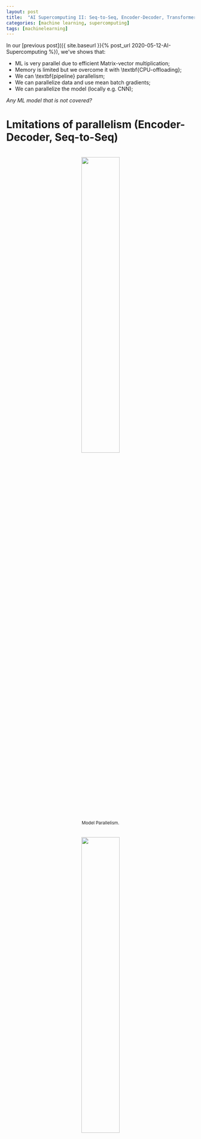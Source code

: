 ```yaml
---
layout: post
title:  "AI Supercomputing II: Seq-to-Seq, Encoder-Decoder, Transformers and BERT"
categories: [machine learning, supercomputing]
tags: [machinelearning]
---
```



In our [previous post]({{ site.baseurl }}{% post_url 2020-05-12-AI-Supercomputing %}), we've shows that:
- ML is very parallel due to efficient Matrix-vector multiplication;
- Memory is limited but we overcome it with \textbf{CPU-offloading};
- We can \textbf{pipeline} parallelism;
- We can parallelize data and use mean batch gradients;
- We can parallelize the model (locally e.g. CNN);

*Any ML model that is not covered?*


# Lmitations of parallelism (Encoder-Decoder, Seq-to-Seq)


<p align="center">
<br/>
<img width="45%" height="45%" src="/assets/AI-Supercomputing/Encoder_Decoder.pdf"/><br/>
<br/><small>Model Parallelism.</a>
</small>
</p>

<p align="center">
<br/>
<img width="45%" height="45%" src="/assets/AI-Supercomputing/encoder_decoder_3.png"/><br/>
<br/><small>Model Parallelism.</a>
</small>
</p>

- encoding/decoding is a recursive algorithm $\rightarrow$ iterations can't the parallelized;
- Single hidden layer with *small* embedding  $\rightarrow$ no performance gain on parallelizing layers;
- Inputs/outputs of different lengths $\rightarrow$  only matching batch sizes can be parallelized;

...also important: *Attention Mechanism*

also, long sentences lead to vanishing/exploding gradients.

# Transformer 

<p align="center">
<br/>
<img width="45%" height="45%" src="/assets/AI-Supercomputing/transformer.PNG"/><br/>
<br/><small>The transformer architecture.</a>
</small>
</p>


[Vaswani et al. (Google), Attention is all you need, Arxiv](https://arxiv.org/abs/1706.03762)


## Encoder

Model has no recurrence or convolution, so we need a \textbf{positional encoder} to give context of order of words in sentence. Example: \textit{My \textbf{dog} is loud} vs \textit{I look like a \textbf{dog}}. %Dimensionality of PE is the same as embeddings $d$ so that they can be summed.

$$
 PE_{(pos,2i)} = sin\left(\frac{pos}{10000^{2i/d}}\right) \text {\hspace{0.25cm} and \hspace{0.25cm}} PE_{(pos,2i+1)} = cos\left(\frac{pos}{10000^{2i/d}}\right)
$$

**Multi-head Attention** solves for $n$ heads, *What part of the input should I focus on?*

<p align="center">
<br/>
<img width="45%" height="45%" src="/assets/AI-Supercomputing/transformer_attention.PNG"/><br/>
<br/><small>The transformer architecture.</a>
</small>
</p>

$$
Attention(K, V, Q) = softmax\left(QK^T / \sqrt{d_k}\right) V
$$

$$
MHA(K, V, Q) = [head_0,.., head_n]W^M \text{, \hspace{0.2cm}} head_i = Attention(KW^K_i, VW^V_i, QW^Q_i)
$$

**Feed Forward** is a regressor (single hidden-layer DNN) that transforms the attention vectors into a form that is valid as input to the decoder.

\end{tiny}

## Decoder 

**Masked Multi-head Attention** similar to regular MHA, but replaces upper diagonal of attention vector by zeros, to hide next word from model model.

<p align="center">
<br/>
<img width="45%" height="45%" src="/assets/AI-Supercomputing/transformer_attention_masked.png"/><br/>
<br/><small>The transformer  attention mechanism masked.</a>
</small>
</p>

Multi-head attention determines how the words in input \& output sentences interact.

*Linear* expands the space into an array of size equals to French vocabulary. 

*Softmax* tranforms into a prob. distribution. Word with highest probability is picked.

**Computational Complexity**:


<p align="center">
<br/>
<img width="45%" height="45%" src="/assets/AI-Supercomputing/transformer_table.png"/><br/>
<br/><small>The transformer  attention mechanism masked.</a>
</small>
</p>

$n$: sequence length, $d$: representation dim., $k$: kernel size; $r$: size of neighbourhood.

RNN: $d^2$ multiplications (multiplication of weights in fully connected layer of DNN) for each of the $n$ words in the sentence

Self-Attn (Encoder):  Attention matrix $n^2$, where each element of attention matrix has embedding $d$

amount of computation that can be parallelized, as measured by the minimum number of sequential operations

Why is it that $n^2 d$ is better than $n d^2$?

Sentences length $n \approx 70$, and word embeddings $d \approx 2000$.

**Parallelism:** till limited Dec. batch size, but no more Enc. recursion!

**Rationale:**
- Encoder learns English language (context);
- Decoder learnt the English-to-French translation;

Can we get rid of the Decoder and use only the Encoder to learn complex tasks?

<p align="center">
<br/>
<img width="45%" height="45%" src="/assets/AI-Supercomputing/transformer_3d_original.png"/><br/>
<br/><small>The transformer  attention mechanism masked.</a>
</small>
</p>

# BERT: Bidirectional Encoder Representation from Transformers

BERT is a stack of Transformer encoders. Learns language \textit{context}.


<p align="center">
<br/>
<img width="45%" height="45%" src="/assets/AI-Supercomputing/BERT.PNG"/><br/>
<br/><small>The transformer  attention mechanism masked.</a>
</small>
</p>


Pre-Training: 2 self-supervised prediction tasks at same time:
- tasks: Masked Language Model; and Next Sentence Prediction;
- trained on Wikipedia, 24 BERT layers, batches of 256 sentences * 512 tokens;

Input = [CLS] the man went to [MASK] store [SEP]
\hspace{0.7cm}he bought a gallon [MASK] milk [SEP]
Label = IsNext

Input = [CLS] the man [MASK] to the store [SEP]
\hspace{0.7cm}penguin [MASK] are flight \#\#less birds [SEP]
Label = NotNext

### Input Layout

<p align="center">
<br/>
<img width="45%" height="45%" src="/assets/AI-Supercomputing/BERT_input.PNG"/><br/>
<br/><small>The transformer  attention mechanism masked.</a>
</small>
</p>

[BERT: Pre-training of Deep Bidirectional Transformers for Language Understanding, Google AI](https://arxiv.org/abs/1810.04805)

- Fine-Tuning:  Adding one layer to a pre-trained BERT to learn to solve most tasks.

<p align="center">
<br/>
<img width="45%" height="45%" src="/assets/AI-Supercomputing/BERT_tasks.png"/><br/>
<br/><small>The transformer  attention mechanism masked.</a>
</small>
</p>

Information encoded by BERT is useful but, on its own, insufficient to perform a translation task [due to no left-to-right prediction]. However, "BERT pre-training allows for a better initialization point for [an] NMT model", \href{https://arxiv.org/abs/1909.12744}{Clichant et al.,On the use of BERT for Neural Machine Translation, arXiv}

# Microsoft ZeRO \& DeepSpeed

Remember BERT is a stack of Transformer Encoders, i.e. a sequence of matrix-vector multiplication?

Remember Data Parallelism (DP) and Model Parallelism (MP)?

Remember the inputs and outputs on each layer of forward and backward propagation?

**ZeRO (Zero Redundancy Optimizer) combines all**: \textit{"[...] achieves the computation/communication efficiency of DP while achieving memory efficiency of MP, [...] retaining the computational granularity and communication volume of DP using a dynamic
communication schedule during training"

[Video](https://www.microsoft.com/en-us/research/blog/zero-deepspeed-new-system-optimizations-enable-training-models-with-over-100-billion-parameters/)

%ZeRO removes the memory redundancies across data-parallel processes by partitioning the model states—parameters, gradients, and optimizer (Adam) state—across data parallel processes instead of replicating them. 

%partitions optimizer states, gradients and parameters

%We show that ZeRO can be combined with any model parallelism
 
%We call this ZeRO-powered data parallelism, which allows per-device memory usage to scale linearly with the degree of data parallelism and incurs similar communication volume as data parallelism. 

Sources:
- [ZeRO \& DeepSpeed announcement page](https://www.microsoft.com/en-us/research/blog/zero-deepspeed-new-system-optimizations-enable-training-models-with-over-100-billion-parameters/);
- [Turing-NLG blog post](ttps://www.microsoft.com/en-us/research/blog/turing-nlg-a-17-billion-parameter-language-model-by-microsoft/);
- [www.deepspeed.ai/](https://www.deepspeed.ai/);
- [DeepSpeed github docs](https://github.com/microsoft/DeepSpeed\#further-reading);
- [ZeRO paper](https://www.microsoft.com/en-us/research/publication/zero-memory-optimizations-toward-training-trillion-parameter-models/);

**State of the Art**: \pause Bert-large (0.3B), GPT-2 (1.5B), Megatron-LM (8.3B), T5 (11B). ZeRO can run 100B parameters but they didn't, takes longer than a year for training! So they ran 17B.

### Superlinear speed-up

<p align="center">
<br/>
<img width="45%" height="45%" src="/assets/AI-Supercomputing/ZeRO_superlinear_speedup_60B_parameter.PNG"/><br/>
<br/><small>The transformer  attention mechanism masked.</a>
</small>
</p>

super-linear speedup in the regime of 64-400 GPUs

This is a property of ZeRO-DP
which reduces the memory footprint of the model states as we increase the DP degree, allowing
us to fit larger batch sizes per GPU"

